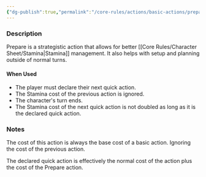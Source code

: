 ```yaml
---
{"dg-publish":true,"permalink":"/core-rules/actions/basic-actions/prepare/"}
---
```


### Description
Prepare is a strategistic action that allows for better [[Core Rules/Character Sheet/Stamina\|Stamina]] management. It also helps with setup and planning outside of normal turns.

#### When Used
- The player must declare their next quick action.
- The Stamina cost of the previous action is ignored.
- The character's turn ends.
- The Stamina cost of the next quick action is not doubled as long as it is the declared quick action.

### Notes
The cost of this action is always the base cost of a basic action. Ignoring the cost of the previous action.

The declared quick action is effectively the normal cost of the action plus the cost of the Prepare action.

